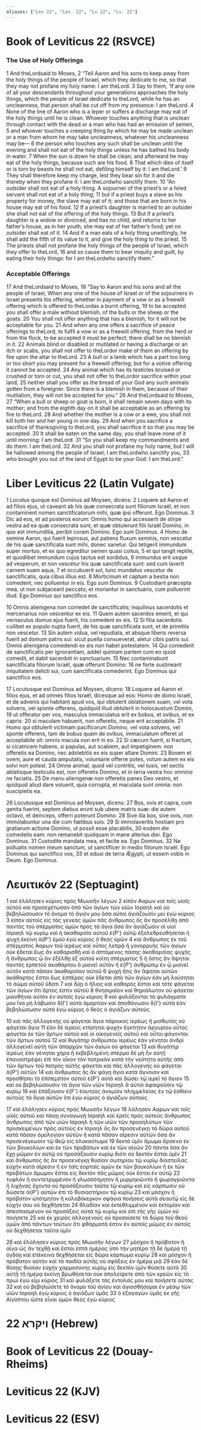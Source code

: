 ```yaml
---
aliases: ["Lev 22", "Lev. 22", "Lv 22", "Lv. 22"]
---
```



# Book of Leviticus 22 (RSVCE)

### The Use of Holy Offerings
1 And theLordsaid to Moses,
2 “Tell Aaron and his sons to keep away from the holy things of the people of Israel, which they dedicate to me, so that they may not profane my holy name: I am theLord.
3 Say to them, ‘If any one of all your descendants throughout your generations approaches the holy things, which the people of Israel dedicate to theLord, while he has an uncleanness, that person shall be cut off from my presence: I am theLord.
4 None of the line of Aaron who is a leper or suffers a discharge may eat of the holy things until he is clean. Whoever touches anything that is unclean through contact with the dead or a man who has had an emission of semen,
5 and whoever touches a creeping thing by which he may be made unclean or a man from whom he may take uncleanness, whatever his uncleanness may be—
6 the person who touches any such shall be unclean until the evening and shall not eat of the holy things unless he has bathed his body in water.
7 When the sun is down he shall be clean; and afterward he may eat of the holy things, because such are his food.
8 That which dies of itself or is torn by beasts he shall not eat, defiling himself by it: I am theLord.’
9 They shall therefore keep my charge, lest they bear sin for it and die thereby when they profane it: I am theLordwho sanctify them.
10 “An outsider shall not eat of a holy thing. A sojourner of the priest’s or a hired servant shall not eat of a holy thing;
11 but if a priest buys a slave as his property for money, the slave may eat of it; and those that are born in his house may eat of his food.
12 If a priest’s daughter is married to an outsider she shall not eat of the offering of the holy things.
13 But if a priest’s daughter is a widow or divorced, and has no child, and returns to her father’s house, as in her youth, she may eat of her father’s food; yet no outsider shall eat of it.
14 And if a man eats of a holy thing unwittingly, he shall add the fifth of its value to it, and give the holy thing to the priest.
15 The priests shall not profane the holy things of the people of Israel, which they offer to theLord,
16 and so cause them to bear iniquity and guilt, by eating their holy things: for I am theLordwho sanctify them.”
### Acceptable Offerings
17 And theLordsaid to Moses,
18 “Say to Aaron and his sons and all the people of Israel, When any one of the house of Israel or of the sojourners in Israel presents his offering, whether in payment of a vow or as a freewill offering which is offered to theLordas a burnt offering,
19 to be accepted you shall offer a male without blemish, of the bulls or the sheep or the goats.
20 You shall not offer anything that has a blemish, for it will not be acceptable for you.
21 And when any one offers a sacrifice of peace offerings to theLord, to fulfil a vow or as a freewill offering, from the herd or from the flock, to be accepted it must be perfect; there shall be no blemish in it.
22 Animals blind or disabled or mutilated or having a discharge or an itch or scabs, you shall not offer to theLordor make of them an offering by fire upon the altar to theLord.
23 A bull or a lamb which has a part too long or too short you may present for a freewill offering; but for a votive offering it cannot be accepted.
24 Any animal which has its testicles bruised or crushed or torn or cut, you shall not offer to theLordor sacrifice within your land;
25 neither shall you offer as the bread of your God any such animals gotten from a foreigner. Since there is a blemish in them, because of their mutilation, they will not be accepted for you.”
26 And theLordsaid to Moses,
27 “When a bull or sheep or goat is born, it shall remain seven days with its mother; and from the eighth day on it shall be acceptable as an offering by fire to theLord.
28 And whether the mother is a cow or a ewe, you shall not kill both her and her young in one day.
29 And when you sacrifice a sacrifice of thanksgiving to theLord, you shall sacrifice it so that you may be accepted.
30 It shall be eaten on the same day, you shall leave none of it until morning: I am theLord.
31 “So you shall keep my commandments and do them: I am theLord.
32 And you shall not profane my holy name, but I will be hallowed among the people of Israel; I am theLordwho sanctify you,
33 who brought you out of the land of Egypt to be your God: I am theLord.”


# Liber Leviticus 22 (Latin Vulgate)

1 Locutus quoque est Dominus ad Moysen, dicens:
2 Loquere ad Aaron et ad filios ejus, ut caveant ab his quæ consecrata sunt filiorum Israël, et non contaminent nomen sanctificatorum mihi, quæ ipsi offerunt. Ego Dominus.
3 Dic ad eos, et ad posteros eorum: Omnis homo qui accesserit de stirpe vestra ad ea quæ consecrata sunt, et quæ obtulerunt filii Israël Domino, in quo est immunditia, peribit coram Domino. Ego sum Dominus.
4 Homo de semine Aaron, qui fuerit leprosus, aut patiens fluxum seminis, non vescetur de his quæ sanctificata sunt mihi, donec sanetur. Qui tetigerit immundum super mortuo, et ex quo egreditur semen quasi coitus,
5 et qui tangit reptile, et quodlibet immundum cujus tactus est sordidus,
6 immundus erit usque ad vesperum, et non vescetur his quæ sanctificata sunt: sed cum laverit carnem suam aqua,
7 et occubuerit sol, tunc mundatus vescetur de sanctificatis, quia cibus illius est.
8 Morticinum et captum a bestia non comedent, nec polluentur in eis. Ego sum Dominus.
9 Custodiant præcepta mea, ut non subjaceant peccato, et moriantur in sanctuario, cum polluerint illud. Ego Dominus qui sanctifico eos.

10 Omnis alienigena non comedet de sanctificatis; inquilinus sacerdotis et mercenarius non vescentur ex eis.
11 Quem autem sacerdos emerit, et qui vernaculus domus ejus fuerit, his comedent ex eis.
12 Si filia sacerdotis cuilibet ex populo nupta fuerit, de his quæ sanctificata sunt, et de primitiis non vescetur.
13 Sin autem vidua, vel repudiata, et absque liberis reversa fuerit ad domum patris sui: sicut puella consueverat, aletur cibis patris sui. Omnis alienigena comedendi ex eis non habet potestatem.
14 Qui comederit de sanctificatis per ignorantiam, addet quintam partem cum eo quod comedit, et dabit sacerdoti in sanctuarium.
15 Nec contaminabunt sanctificata filiorum Israël, quæ offerunt Domino:
16 ne forte sustineant iniquitatem delicti sui, cum sanctificata comederint. Ego Dominus qui sanctifico eos.

17 Locutusque est Dominus ad Moysen, dicens:
18 Loquere ad Aaron et filios ejus, et ad omnes filios Israël, dicesque ad eos: Homo de domo Israël, et de advenis qui habitant apud vos, qui obtulerit oblationem suam, vel vota solvens, vel sponte offerens, quidquid illud obtulerit in holocaustum Domini,
19 ut offeratur per vos, masculus immaculatus erit ex bobus, et ovibus, et ex capris:
20 si maculam habuerit, non offeretis, neque erit acceptabile.
21 Homo qui obtulerit victimam pacificorum Domino, vel vota solvens, vel sponte offerens, tam de bobus quam de ovibus, immaculatum offeret ut acceptabile sit: omnis macula non erit in eo.
22 Si cæcum fuerit, si fractum, si cicatricem habens, si papulas, aut scabiem, aut impetiginem: non offeretis ea Domino, nec adolebitis ex eis super altare Domini.
23 Bovem et ovem, aure et cauda amputatis, voluntarie offerre potes, votum autem ex eis solvi non potest.
24 Omne animal, quod vel contritis, vel tusis, vel sectis ablatisque testiculis est, non offeretis Domino, et in terra vestra hoc omnino ne faciatis.
25 De manu alienigenæ non offeretis panes Deo vestro, et quidquid aliud dare voluerit, quia corrupta, et maculata sunt omnia: non suscipietis ea.

26 Locutusque est Dominus ad Moysen, dicens:
27 Bos, ovis et capra, cum genita fuerint, septem diebus erunt sub ubere matris suæ: die autem octavo, et deinceps, offerri poterunt Domino.
28 Sive illa bos, sive ovis, non immolabuntur una die cum fœtibus suis.
29 Si immolaveritis hostiam pro gratiarum actione Domino, ut possit esse placabilis,
30 eodem die comedetis eam: non remanebit quidquam in mane alterius diei. Ego Dominus.
31 Custodite mandata mea, et facite ea. Ego Dominus.
32 Ne polluatis nomen meum sanctum, ut sanctificer in medio filiorum Israël. Ego Dominus qui sanctifico vos,
33 et eduxi de terra Ægypti, ut essem vobis in Deum. Ego Dominus.


# Λευιτικόν 22 (Septuagint)

1 καὶ ἐλάλησεν κύριος πρὸς Μωυσῆν λέγων
2 εἰπὸν Ααρων καὶ τοῖς υἱοῖς αὐτοῦ καὶ προσεχέτωσαν ἀπὸ τῶν ἁγίων τῶν υἱῶν Ισραηλ καὶ οὐ βεβηλώσουσιν τὸ ὄνομα τὸ ἅγιόν μου ὅσα αὐτοὶ ἁγιάζουσίν μοι ἐγὼ κύριος
3 εἰπὸν αὐτοῖς εἰς τὰς γενεὰς ὑμῶν πᾶς ἄνθρωπος ὃς ἂν προσέλθῃ ἀπὸ παντὸς τοῦ σπέρματος ὑμῶν πρὸς τὰ ἅγια ὅσα ἂν ἁγιάζωσιν οἱ υἱοὶ Ισραηλ τῷ κυρίῳ καὶ ἡ ἀκαθαρσία αὐτοῦ ἐ{P'} αὐτῷ ἐξολεθρευθήσεται ἡ ψυχὴ ἐκείνη ἀ{P'} ἐμοῦ ἐγὼ κύριος ὁ θεὸς ὑμῶν
4 καὶ ἄνθρωπος ἐκ τοῦ σπέρματος Ααρων τοῦ ἱερέως καὶ οὗτος λεπρᾷ ἢ γονορρυής τῶν ἁγίων οὐκ ἔδεται ἕως ἂν καθαρισθῇ καὶ ὁ ἁπτόμενος πάσης ἀκαθαρσίας ψυχῆς ἢ ἄνθρωπος ᾧ ἂν ἐξέλθῃ ἐξ αὐτοῦ κοίτη σπέρματος
5 ἢ ὅστις ἂν ἅψηται παντὸς ἑρπετοῦ ἀκαθάρτου ὃ μιανεῖ αὐτόν ἢ ἐ{P'} ἀνθρώπῳ ἐν ᾧ μιανεῖ αὐτὸν κατὰ πᾶσαν ἀκαθαρσίαν αὐτοῦ
6 ψυχή ἥτις ἂν ἅψηται αὐτῶν ἀκάθαρτος ἔσται ἕως ἑσπέρας οὐκ ἔδεται ἀπὸ τῶν ἁγίων ἐὰν μὴ λούσηται τὸ σῶμα αὐτοῦ ὕδατι
7 καὶ δύῃ ὁ ἥλιος καὶ καθαρὸς ἔσται καὶ τότε φάγεται τῶν ἁγίων ὅτι ἄρτος ἐστὶν αὐτοῦ
8 θνησιμαῖον καὶ θηριάλωτον οὐ φάγεται μιανθῆναι αὐτὸν ἐν αὐτοῖς ἐγὼ κύριος
9 καὶ φυλάξονται τὰ φυλάγματά μου ἵνα μὴ λάβωσιν δ{I'} αὐτὰ ἁμαρτίαν καὶ ἀποθάνωσιν δ{I'} αὐτά ἐὰν βεβηλώσωσιν αὐτά ἐγὼ κύριος ὁ θεὸς ὁ ἁγιάζων αὐτούς

10 καὶ πᾶς ἀλλογενὴς οὐ φάγεται ἅγια πάροικος ἱερέως ἢ μισθωτὸς οὐ φάγεται ἅγια
11 ἐὰν δὲ ἱερεὺς κτήσηται ψυχὴν ἔγκτητον ἀργυρίου οὗτος φάγεται ἐκ τῶν ἄρτων αὐτοῦ καὶ οἱ οἰκογενεῖς αὐτοῦ καὶ οὗτοι φάγονται τῶν ἄρτων αὐτοῦ
12 καὶ θυγάτηρ ἀνθρώπου ἱερέως ἐὰν γένηται ἀνδρὶ ἀλλογενεῖ αὐτὴ τῶν ἀπαρχῶν τῶν ἁγίων οὐ φάγεται
13 καὶ θυγάτηρ ἱερέως ἐὰν γένηται χήρα ἢ ἐκβεβλημένη σπέρμα δὲ μὴ ἦν αὐτῇ ἐπαναστρέψει ἐπὶ τὸν οἶκον τὸν πατρικὸν κατὰ τὴν νεότητα αὐτῆς ἀπὸ τῶν ἄρτων τοῦ πατρὸς αὐτῆς φάγεται καὶ πᾶς ἀλλογενὴς οὐ φάγεται ἀ{P'} αὐτῶν
14 καὶ ἄνθρωπος ὃς ἂν φάγῃ ἅγια κατὰ ἄγνοιαν καὶ προσθήσει τὸ ἐπίπεμπτον αὐτοῦ ἐ{P'} αὐτὸ καὶ δώσει τῷ ἱερεῖ τὸ ἅγιον
15 καὶ οὐ βεβηλώσουσιν τὰ ἅγια τῶν υἱῶν Ισραηλ ἃ αὐτοὶ ἀφαιροῦσιν τῷ κυρίῳ
16 καὶ ἐπάξουσιν ἐ{F'} ἑαυτοὺς ἀνομίαν πλημμελείας ἐν τῷ ἐσθίειν αὐτοὺς τὰ ἅγια αὐτῶν ὅτι ἐγὼ κύριος ὁ ἁγιάζων αὐτούς

17 καὶ ἐλάλησεν κύριος πρὸς Μωυσῆν λέγων
18 λάλησον Ααρων καὶ τοῖς υἱοῖς αὐτοῦ καὶ πάσῃ συναγωγῇ Ισραηλ καὶ ἐρεῖς πρὸς αὐτούς ἄνθρωπος ἄνθρωπος ἀπὸ τῶν υἱῶν Ισραηλ ἢ τῶν υἱῶν τῶν προσηλύτων τῶν προσκειμένων πρὸς αὐτοὺς ἐν Ισραηλ ὃς ἂν προσενέγκῃ τὰ δῶρα αὐτοῦ κατὰ πᾶσαν ὁμολογίαν αὐτῶν ἢ κατὰ πᾶσαν αἵρεσιν αὐτῶν ὅσα ἂν προσενέγκωσιν τῷ θεῷ εἰς ὁλοκαύτωμα
19 δεκτὰ ὑμῖν ἄμωμα ἄρσενα ἐκ τῶν βουκολίων καὶ ἐκ τῶν προβάτων καὶ ἐκ τῶν αἰγῶν
20 πάντα ὅσα ἂν ἔχῃ μῶμον ἐν αὐτῷ οὐ προσάξουσιν κυρίῳ διότι οὐ δεκτὸν ἔσται ὑμῖν
21 καὶ ἄνθρωπος ὃς ἂν προσενέγκῃ θυσίαν σωτηρίου τῷ κυρίῳ διαστείλας εὐχὴν κατὰ αἵρεσιν ἢ ἐν ταῖς ἑορταῖς ὑμῶν ἐκ τῶν βουκολίων ἢ ἐκ τῶν προβάτων ἄμωμον ἔσται εἰς δεκτόν πᾶς μῶμος οὐκ ἔσται ἐν αὐτῷ
22 τυφλὸν ἢ συντετριμμένον ἢ γλωσσότμητον ἢ μυρμηκιῶντα ἢ ψωραγριῶντα ἢ λιχῆνας ἔχοντα οὐ προσάξουσιν ταῦτα τῷ κυρίῳ καὶ εἰς κάρπωσιν οὐ δώσετε ἀ{P'} αὐτῶν ἐπὶ τὸ θυσιαστήριον τῷ κυρίῳ
23 καὶ μόσχον ἢ πρόβατον ὠτότμητον ἢ κολοβόκερκον σφάγια ποιήσεις αὐτὰ σεαυτῷ εἰς δὲ εὐχήν σου οὐ δεχθήσεται
24 θλαδίαν καὶ ἐκτεθλιμμένον καὶ ἐκτομίαν καὶ ἀπεσπασμένον οὐ προσάξεις αὐτὰ τῷ κυρίῳ καὶ ἐπὶ τῆς γῆς ὑμῶν οὐ ποιήσετε
25 καὶ ἐκ χειρὸς ἀλλογενοῦς οὐ προσοίσετε τὰ δῶρα τοῦ θεοῦ ὑμῶν ἀπὸ πάντων τούτων ὅτι φθάρματά ἐστιν ἐν αὐτοῖς μῶμος ἐν αὐτοῖς οὐ δεχθήσεται ταῦτα ὑμῖν

26 καὶ ἐλάλησεν κύριος πρὸς Μωυσῆν λέγων
27 μόσχον ἢ πρόβατον ἢ αἶγα ὡς ἂν τεχθῇ καὶ ἔσται ἑπτὰ ἡμέρας ὑπὸ τὴν μητέρα τῇ δὲ ἡμέρᾳ τῇ ὀγδόῃ καὶ ἐπέκεινα δεχθήσεται εἰς δῶρα κάρπωμα κυρίῳ
28 καὶ μόσχον ἢ πρόβατον αὐτὴν καὶ τὰ παιδία αὐτῆς οὐ σφάξεις ἐν ἡμέρᾳ μιᾷ
29 ἐὰν δὲ θύσῃς θυσίαν εὐχὴν χαρμοσύνης κυρίῳ εἰς δεκτὸν ὑμῖν θύσετε αὐτό
30 αὐτῇ τῇ ἡμέρᾳ ἐκείνῃ βρωθήσεται οὐκ ἀπολείψετε ἀπὸ τῶν κρεῶν εἰς τὸ πρωί ἐγώ εἰμι κύριος
31 καὶ φυλάξετε τὰς ἐντολάς μου καὶ ποιήσετε αὐτάς
32 καὶ οὐ βεβηλώσετε τὸ ὄνομα τοῦ ἁγίου καὶ ἁγιασθήσομαι ἐν μέσῳ τῶν υἱῶν Ισραηλ ἐγὼ κύριος ὁ ἁγιάζων ὑμᾶς
33 ὁ ἐξαγαγὼν ὑμᾶς ἐκ γῆς Αἰγύπτου ὥστε εἶναι ὑμῶν θεός ἐγὼ κύριος


# 22 ויקרא (Hebrew)


# Book of Leviticus 22 (Douay-Rheims)


# Leviticus 22 (KJV)


# Leviticus 22 (ESV)

